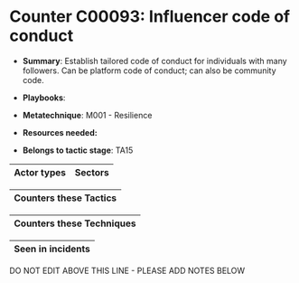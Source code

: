 # Counter C00093: Influencer code of conduct

* **Summary**: Establish tailored code of conduct for individuals with many followers. Can be platform code of conduct; can also be community code.

* **Playbooks**: 

* **Metatechnique**: M001 - Resilience

* **Resources needed:** 

* **Belongs to tactic stage**: TA15


| Actor types | Sectors |
| ----------- | ------- |



| Counters these Tactics |
| ---------------------- |



| Counters these Techniques |
| ------------------------- |



| Seen in incidents |
| ----------------- |


DO NOT EDIT ABOVE THIS LINE - PLEASE ADD NOTES BELOW